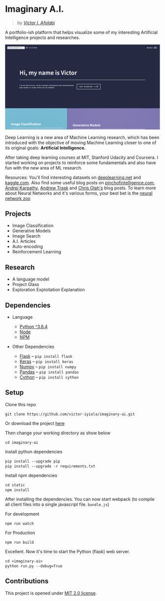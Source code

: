 # Imaginary A.I.

> by _[Victor I. Afolabi](https://github.com/victor-iyiola/)_

A portfolio-ish platform that helps visualize some of my interesting Artificial Intelligence projects and researches.

![Imaginary A.I. homepage](static/images/imaginary-ai-homepage.png)

Deep Learning is a new area of Machine Learning research, which has been introduced with the objective of moving Machine Learning closer to one of its original goals: **Artificial Intelligence.**

After taking deep learning courses at MIT, Stanford Udacity and Coursera. I started working on projects to reinforce some fundamentals and also have fun with the new area of ML research.

Resources: You'll find interesting datasets on [deeplearning.net](http://deeplearning.net/datasets/) and [kaggle.com](https://www.kaggle.com/datasets). Also find some useful blog posts on [pinchofintelligence.com](https://www.pinchofintelligence.com/), [Andrej Karpathy](http://karpathy.github.io/), [Andrew Trask](https://iamtrask.github.io/) and [Chris Olah's](http://colah.github.io/) blog posts. To learn more about Neural Networks and it's various forms, your best bet is the [neural network zoo](http://www.asimovinstitute.org/neural-network-zoo/)

## Projects

- Image Classification
- Generative Models
- Image Search
- A.I. Articles
- Auto-encoding
- Reinforcement Learning

## Research

- A language model
- Project Glass
- Exploration Exploitation Explanation

## Dependencies

- Language
  - [Python ^3.6.4](http://python.org/)
  - [Node](https://nodejs.org) 
  - [NPM](https://www.npmjs.com)
 
- Other Dependencies
  - [Flask](http://flask.pocoo.org/) – ```pip install flask```
  - [Keras](http://keras.io/) – ```pip install keras```
  - [Numpy](http://www.numpy.org/) – ```pip install numpy```
  - [Pandas](https://pandas.pydata.org/) – ```pip install pandas```
  - [Cython](http://cython.org/) – ```pip install cython```

## Setup

Clone this repo 
```commandline
git clone https://github.com/victor-iyiola/imaginary-ai.git
```

Or download the project [here](https://github.com/victor-iyiola/imaginary-ai/archive/fullstack.zip)

Then change your working directory as show below
```commandline
cd imaginary-ai
```

Install python dependencies
```commandline
pip install --upgrade pip
pip install --upgrade -r requirements.txt
```

Install npm dependencies
```commandline
cd static
npm install
```

After installing the dependencies. You can now start webpack (to compile all client files into a single javascript file. `bundle.js`)

For development
```commandline
npm run watch
```

For Production
```commandline
npm run build
```

Excellent. Now it's time to start the Python (flask) web server.
```
cd <imaginary-ai>
python run.py --debug=True
```
## Contributions

This project is opened under [MIT 2.0 license](https://github.com/victor-iyiola/imaginary-ai/blob/fullstack/LICENSE).
